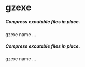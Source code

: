 # gzexe

##### Compress excutable files in place.

   gzexe  name ...

##### Compress excutable files in place.

   gzexe  name ...
